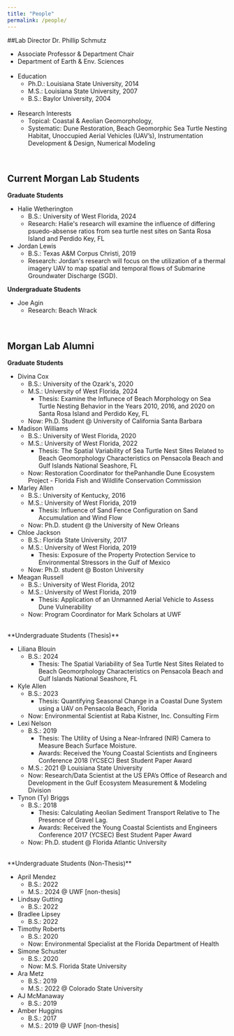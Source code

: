 ```yaml
---
title: "People"
permalink: /people/
---
```


##Lab Director
Dr. Phillip Schmutz
 
  - Associate Professor & Department Chair
  - Department of Earth & Env. Sciences 
  <br><br>
  - Education
    - Ph.D.: Louisiana State University, 2014
    - M.S.: Louisiana State University, 2007
    - B.S.: Baylor University, 2004
<br><br>
  - Research Interests
    - Topical: Coastal & Aeolian Geomorphology, 
    - Systematic: Dune Restoration, Beach Geomorphic Sea Turtle Nesting Habitat, Unoccupied Aerial Vehicles (UAV’s), Instrumentation Development & Design, Numerical Modeling

<br>

## Current Morgan Lab Students
**Graduate Students**

- Halie Wetherington
  - B.S.: University of West Florida, 2024
  - Research: Halie's research will examine the influence of differing psuedo-absense ratios from sea turtle nest sites on Santa Rosa Island and Perdido Key, FL
- Jordan Lewis
  - B.S.: Texas A&M Corpus Christi, 2019
  - Research: Jordan's research will focus on the utilization of a thermal imagery UAV to map spatial and temporal flows of Submarine Groundwater Discharge (SGD).


**Undergraduate Students**

- Joe Agin
  - Research: Beach Wrack

<br>

## Morgan Lab Alumni
**Graduate Students**

- Divina Cox
  - B.S.: University of the Ozark's, 2020
  - M.S.: University of West Florida, 2024
    - Thesis: Examine the Influnece of Beach Morphology on Sea Turtle Nesting Behavior in the Years 2010, 2016, and 2020 on Santa Rosa Island and Perdido Key, FL
  - Now: Ph.D. Student @ University of California Santa Barbara
- Madison Williams
  - B.S.: University of West Florida, 2020
  - M.S.: University of West Florida, 2022
    - Thesis: The Spatial Variability of Sea Turtle Nest Sites Related to Beach Geomorphology Characteristics on Pensacola Beach and Gulf Islands National Seashore, FL
  - Now: Restoration Coordinator for thePanhandle Dune Ecosystem Project - Florida Fish and Wildlife Conservation Commission
- Marley Allen
  - B.S.: University of Kentucky, 2016
  - M.S.: University of West Florida, 2019
    - Thesis: Influence of Sand Fence Configuration on Sand Accumulation and Wind Flow
  - Now: Ph.D. student @ the University of New Orleans
- Chloe Jackson
  - B.S.: Florida State University, 2017
  - M.S.: University of West Florida, 2019
    - Thesis: Exposure of the Property Protection Service to Environmental Stressors in the Gulf of Mexico 
  - Now: Ph.D. student @ Boston University
- Meagan Russell
  - B.S.: University of West Florida, 2012
  - M.S.: University of West Florida, 2019
    - Thesis: Application of an Unmanned Aerial Vehicle to Assess Dune Vulnerability
  - Now: Program Coordinator for Mark Scholars at UWF

<br>
**Undergraduate Students (Thesis)**

- Liliana Blouin
  - B.S.: 2024
    - Thesis: The Spatial Variability of Sea Turtle Nest Sites Related to Beach Geomorphology   Characteristics on Pensacola Beach and Gulf Islands National Seashore, FL
- Kyle Allen
  - B.S.: 2023
    - Thesis: Quantifying Seasonal Change in a Coastal Dune System using a UAV on Pensacola Beach, Florida
  - Now: Environmental Scientist at Raba Kistner, Inc. Consulting Firm
- Lexi Nelson
  - B.S.: 2019
    - Thesis: The Utility of Using a Near-Infrared (NIR) Camera to Measure Beach Surface Moisture. 
    - Awards: Received the Young Coastal Scientists and Engineers Conference 2018 (YCSEC) Best Student Paper Award
  - M.S.: 2021 @ Louisiana State University
  - Now: Research/Data Scientist at the US EPA’s Office of Research and Development in the Gulf Ecosystem Measurement & Modeling Division
- Tynon (Ty) Briggs
  - B.S.: 2018
    - Thesis: Calculating Aeolian Sediment Transport Relative to The Presence of Gravel Lag. 
    - Awards: Received the Young Coastal Scientists and Engineers Conference 2017 (YCSEC) Best Student Paper Award
  - Now: Ph.D. student @ Florida Atlantic University 

<br>
**Undergraduate Students (Non-Thesis)**

- April Mendez
  - B.S.: 2022
  - M.S.: 2024 @ UWF [non-thesis]
- Lindsay Gutting
  - B.S.: 2022
- Bradlee Lipsey
  - B.S.: 2022
- Timothy Roberts
  - B.S.: 2020
  - Now: Environmental Specialist at the Florida Department of Health
- Simone Schuster
  - B.S.: 2020
  - Now: M.S. Florida State University
- Ara Metz
  - B.S.: 2019
  - M.S.: 2022 @ Colorado State University
- AJ McManaway
  - B.S.: 2019
- Amber Huggins
  - B.S.: 2017
  - M.S.: 2019 @ UWF [non-thesis]
